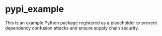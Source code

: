 # pypi_example

This is an example Python package registered as a placeholder to prevent dependency confusion attacks and ensure supply chain security.

